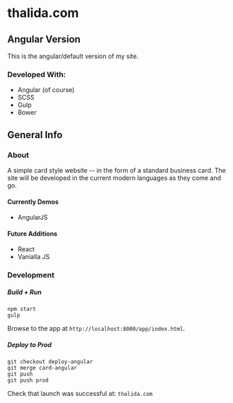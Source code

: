 # thalida.com
## Angular Version

This is the angular/default version of my site.

### Developed With:
- Angular (of course)
- SCSS
- Gulp
- Bower

## General Info

### About
A simple card style website -- in the form of a standard business card. 
The site will be developed in the current modern languages as they come and go.

#### Currently Demos
- AngularJS


#### Future Additions
- React
- Vanialla JS


### Development
##### Build + Run
```
npm start
gulp
```
Browse to the app at `http://localhost:8000/app/index.html`.


##### Deploy to Prod
```
git checkout deploy-angular
git merge card-angular
git push
git push prod
```
Check that launch was successful at: `thalida.com`

